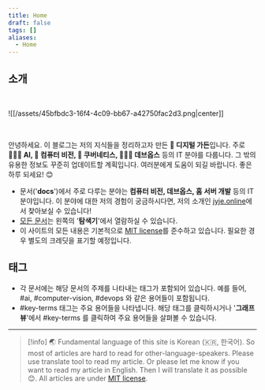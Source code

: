 ```yaml
---
title: Home
draft: false
tags: []
aliases:
  - Home
---
```

## 소개

<br>

![[/assets/45bfbdc3-16f4-4c09-bb67-a42750fac2d3.png|center]]

<br>

안녕하세요. 이 블로그는 저의 지식들을 정리하고자 만든 **🌿 디지털 가든**입니다. 주로 **👨🏼‍🔬 AI, 🥽 컴퓨터 비전, 🐳 쿠버네티스, 🧑🏼‍💻 데브옵스** 등의 IT 분야를 다룹니다. 그 밖의 유용한 정보도 꾸준히 업데이트할 계획입니다. 여러분에게 도움이 되길 바랍니다. 좋은 하루 되세요! 😊

- 문서('**docs**')에서 주로 다루는 분야는 **컴퓨터 비전, 데브옵스, 홈 서버 개발** 등의 IT 분야입니다. 이 분야에 대한 저의 경험이 궁금하시다면, 저의 소개인 [jyje.online](https://jyje.online)에서 찾아보실 수 있습니다!
- [모든 문서](/v1)는 왼쪽의 '**탐색기**'에서 열람하실 수 있습니다.
- 이 사이트의 모든 내용은 기본적으로 [MIT license](https://github.com/jyje/blog/blob/main/LICENSE.txt)를 준수하고 있습니다. 필요한 경우 별도의 크레딧을 표기할 예정입니다.

## 태그
- 각 문서에는 해당 문서의 주제를 나타내는 태그가 포함되어 있습니다. 예를 들어, #ai, #computer-vision, #devops 와 같은 용어들이 포함됩니다.
- #key-terms 태그는 주요 용어들을 나타냅니다. 해당 태그를 클릭하시거나 '**그래프 뷰**'에서 #key-terms 를 클릭하여 주요 용어들을 살펴볼 수 있습니다.

---
> [!info]
> 🌏 Fundamental language of this site is Korean (🇰🇷, 한국어). So most of articles are hard to read for other-language-speakers. Please use translate tool to read my article. Or please let me know if you want to read my article in English. Then I will translate it as possible 😊. All articles are under [MIT license](https://github.com/jyje/blog/blob/main/LICENSE.txt).
